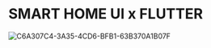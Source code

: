 # SMART HOME UI x FLUTTER

![C6A307C4-3A35-4CD6-BFB1-63B370A1B07F](https://user-images.githubusercontent.com/118524346/202871545-2149bfd9-ae1c-45e1-816f-eba72d0cce0f.png)
